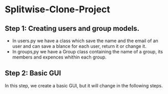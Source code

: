 # Splitwise-Clone-Project
## Step 1: Creating users and group models.
- In users.py we have a class which save the name and the email of an user and can save a blance for each user, return it or change it.
- In groups,py we have a Group class containing the name of a group, its members and expences whithin each group.

## Step 2: Basic GUI
In this step, we create a basic GUI, but it will change in the following steps.
